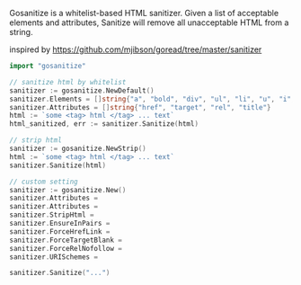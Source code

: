 
Gosanitize is a whitelist-based HTML sanitizer. Given a list of acceptable
elements and attributes, Sanitize will remove all unacceptable HTML from a
string.

inspired by https://github.com/mjibson/goread/tree/master/sanitizer

``` Go
import "gosanitize"

// sanitize html by whitelist
sanitizer := gosanitize.NewDefault()
sanitizer.Elements = []string{"a", "bold", "div", "ul", "li", "u", "i", "p"}
sanitizer.Attributes = []string{"href", "target", "rel", "title"}
html := `some <tag> html </tag> ... text`
html_sanitized, err := sanitizer.Sanitize(html)

// strip html
sanitizer := gosanitize.NewStrip()
html := `some <tag> html </tag> ... text`
sanitizer.Sanitize(html)

// custom setting
sanitizer := gosanitize.New()
sanitizer.Attributes =
sanitizer.Attributes =
sanitizer.StripHtml =
sanitizer.EnsureInPairs =
sanitizer.ForceHrefLink =
sanitizer.ForceTargetBlank =
sanitizer.ForceRelNofollow =
sanitizer.URISchemes =

sanitizer.Sanitize("...")

```
